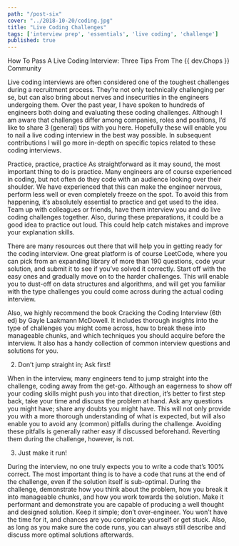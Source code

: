 ```yaml
---
path: "/post-six"
cover: "../2018-10-20/coding.jpg"
title: "Live Coding Challenges"
tags: ['interview prep', 'essentials', 'live coding', 'challenge']
published: true
---
```


How To Pass A Live Coding Interview: 
Three Tips From The {{ dev.Chops }} Community


Live coding interviews are often considered one of the toughest challenges during a recruitment process. They’re not only technically challenging per se, but can also bring about nerves and insecurities in the engineers undergoing them. Over the past year, I have spoken to hundreds of engineers both doing and evaluating these coding challenges. Although I am aware that challenges differ among companies, roles and positions, I’d like to share 3 (general) tips with you here. Hopefully these will enable you to nail a live coding interview in the best way possible. In subsequent contributions I will go more in-depth on specific topics related to these coding interviews.

Practice, practice, practice
As straightforward as it may sound, the most important thing to do is practice. Many engineers are of course experienced in coding, but not often do they code with an audience looking over their shoulder. We have experienced that this can make the engineer nervous, perform less well or even completely freeze on the spot. To avoid this from happening, it’s absolutely essential to practice and get used to the idea. Team up with colleagues or friends, have them interview you and do live coding challenges together. Also, during these preparations, it could be a good idea to practice out loud. This could help catch mistakes and improve your explanation skills.

There are many resources out there that will help you in getting ready for the coding interview. One great platform is of course LeetCode, where you can pick from an expanding library of more than 190 questions, code your solution, and submit it to see if you’ve solved it correctly. Start off with the easy ones and gradually move on to the harder challenges. This will enable you to dust-off on data structures and algorithms, and will get you familiar with the type challenges you could come across during the actual coding interview.

Also, we highly recommend the book Cracking the Coding Interview (6th ed) by Gayle Laakmann McDowell. It includes thorough insights into the type of challenges you might come across, how to break these into manageable chunks, and which techniques you should acquire before the interview. It also has a handy collection of common interview questions and solutions for you.

2. Don’t jump straight in; Ask first!

When in the interview, many engineers tend to jump straight into the challenge, coding away from the get-go. Although an eagerness to show off your coding skills might push you into that direction, it’s better to first step back, take your time and discuss the problem at hand. Ask any questions you might have; share any doubts you might have. This will not only provide you with a more thorough understanding of what is expected, but will also enable you to avoid any (common) pitfalls during the challenge. Avoiding these pitfalls is generally rather easy if discussed beforehand. Reverting them during the challenge, however, is not.

3. Just make it run!

During the interview, no one truly expects you to write a code that’s 100% correct. The most important thing is to have a code that runs at the end of the challenge, even if the solution itself is sub-optimal. During the challenge, demonstrate how you think about the problem, how you break it into manageable chunks, and how you work towards the solution. Make it performant and demonstrate you are capable of producing a well thought and designed solution. Keep it simple; don’t over-engineer. You won’t have the time for it, and chances are you complicate yourself or get stuck. Also, as long as you make sure the code runs, you can always still describe and discuss more optimal solutions afterwards.